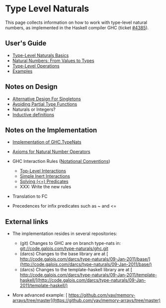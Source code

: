 # Type Level Naturals



This page collects information on how to work with type-level natural numbers, as implemented in the Haskell compiler GHC (ticket [\#4385](https://gitlab.staging.haskell.org/ghc/ghc/issues/4385)).


## User's Guide


- [Type-Level Naturals Basics](type-nats/basics)
- [Natural Numbers: From Values to Types](type-nats/naturals)
- [Type-Level Operations](type-nats/operations)
- [Examples](type-nats/examples)

## Notes on Design


- [Alternative Design For Singletons](type-nats/alternative-singletons)
- [Avoiding Partial Type Functions](type-nats/avoiding-partial-type-functions)
- Naturals or Integers?
- [Inductive definitions](type-nats/inductive-definitions)


    


## Notes on the Implementation


- [Implementation of GHC.TypeNats](type-nats/implementation)
- [Axioms for Natural Number Operators](type-nats/axioms)
- GHC Interaction Rules ([Notational Conventions](type-nats/rule-notation))

  - [Top-Level Interactions](type-nats/interact1)
  - [Simple Inert Interactions](type-nats/interact2)
  - [Solving (\<=) Predicates](type-nats/leq)
  - XXX: Write the new rules
- Translation to FC
- Precedences for infix predicates such as \~ and \<=

## External links


- The implementation resides in several repositories:

  - (git) Changes to GHC are on branch type-nats in: [
    git://code.galois.com/type-naturals/ghc.git](git://code.galois.com/type-naturals/ghc.git)
  - (darcs) Changes to the base library are at [
    http://code.galois.com/darcs/type-naturals/09-Jan-2011/base/](http://code.galois.com/darcs/type-naturals/09-Jan-2011/base/)
  - (darcs) Changes to the template-haskell library are at [
    http://code.galois.com/darcs/type-naturals/09-Jan-2011/template-haskell/](http://code.galois.com/darcs/type-naturals/09-Jan-2011/template-haskell/)

- More advanced example: [
  https://github.com/yav/memory-arrays/tree/master](https://github.com/yav/memory-arrays/tree/master)
